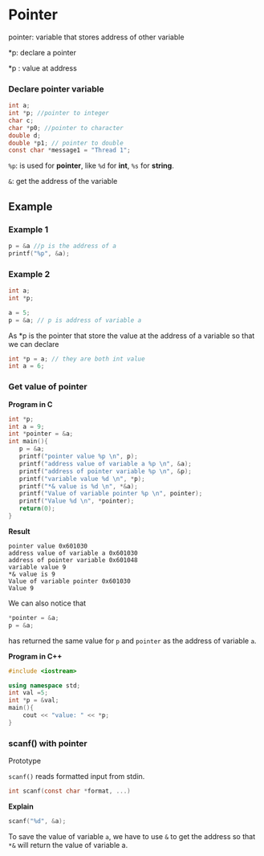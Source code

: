 # Pointer

pointer: variable that stores address of other variable

*p: declare a pointer

*p : value at address

### Declare pointer variable

```c
int a;
int *p; //pointer to integer
char c;
char *p0; //pointer to character
double d;
double *p1; // pointer to double
const char *message1 = "Thread 1";
```

``%p``: is used for **pointer**, like ``%d`` for **int**, ``%s`` for **string**.

``&``: get the address of the variable

## Example

### Example 1

```c
p = &a //p is the address of a
printf("%p", &a);
```

### Example 2

```c
int a;
int *p;

a = 5;
p = &a; // p is address of variable a
```

As *p is the pointer that store the value at the address of a variable so that we can declare

```c
int *p = a; // they are both int value
int a = 6;
```

### Get value of pointer

**Program in C**

```c
int *p;
int a = 9;
int *pointer = &a;
int main(){
   p = &a;
   printf("pointer value %p \n", p);
   printf("address value of variable a %p \n", &a);
   printf("address of pointer variable %p \n", &p);
   printf("variable value %d \n", *p);
   printf("*& value is %d \n", *&a);
   printf("Value of variable pointer %p \n", pointer);
   printf("Value %d \n", *pointer);
   return(0);
}
```

**Result**

```
pointer value 0x601030 
address value of variable a 0x601030
address of pointer variable 0x601048
variable value 9
*& value is 9
Value of variable pointer 0x601030 
Value 9
```

We can also notice that

```c
*pointer = &a;
p = &a;
```

has returned the same value for ``p`` and ``pointer`` as the address of variable ``a``.

**Program in C++**

```c++
#include <iostream>

using namespace std;
int val =5;
int *p = &val;
main(){
	cout << "value: " << *p;
}
```

### scanf() with pointer

Prototype

``scanf()`` reads formatted input from stdin.

```c
int scanf(const char *format, ...)
```

**Explain**

```c
scanf("%d", &a);
```

To save the value of variable ``a``, we have to use ``&`` to get the address so that ``*&`` will return the value of variable a.